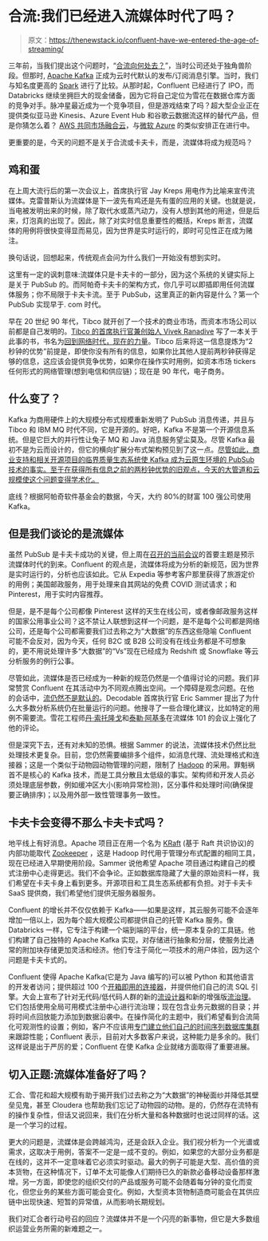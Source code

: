 # 合流:我们已经进入流媒体时代了吗？

> 原文：<https://thenewstack.io/confluent-have-we-entered-the-age-of-streaming/>

三年前，当我们提出这个问题时，“[合流向何处去？](https://www.zdnet.com/article/where-is-confluent-going/)”，当时公司还处于独角兽阶段。但那时, [Apache Kafka](https://kafka.apache.org/) 正成为云时代默认的发布/订阅消息引擎。当时，我们与知名度更高的 [Spark](https://spark.apache.org) 进行了比较。从那时起，Confluent 已经进行了 IPO，而 Databricks 继续坐拥巨大的现金储备，因为它将自己定位为雪花在数据仓库方面的竞争对手。脉冲星最近成为一个竞争项目，但是游戏结束了吗？超大型企业正在提供类似亚马逊 Kinesis、Azure Event Hub 和谷歌云数据流这样的替代产品，但是你猜怎么着？ [AWS 共同市场融合云](https://www.confluent.io/blog/aws-and-confluent-announce-strategic-collaboration/)，与[微软 Azure](https://www.confluent.io/blog/confluent-microsoft-announce-strategic-alliance/) 的类似安排正在进行中。

更重要的是，今天的问题不是关于合流或卡夫卡，而是，流媒体将成为规范吗？

## 鸡和蛋

在上周大流行后的第一次会议上，首席执行官 Jay Kreps 用电作为比喻来宣传流媒体。克雷普斯认为流媒体是下一波先有鸡还是先有蛋的应用的关键。也就是说，当电被发明出来的时候，除了取代水或蒸汽动力，没有人想到其他的用途，但是后来，灯泡真的出现了。因此，除了对实时信息重要性的概括，Kreps 断言，流媒体的用例将很快变得显而易见，因为世界是实时运行的，即时可见性正在成为赌注。

换句话说，回想起来，传统观点会问为什么我们一开始没有想到实时。

这里有一定的讽刺意味:流媒体只是卡夫卡的一部分，因为这个系统的关键实际上是关于 PubSub 的。而阿帕奇卡夫卡的架构方式，你几乎可以即插即用任何流媒体服务；你不局限于卡夫卡流。至于 PubSub，这里真正的新内容是什么？第一个 PubSub 实现早于. com 时代。

早在 20 世纪 90 年代，Tibco 就开创了一个技术的商业市场，而资本市场公司以前都是自己发明的。[Tibco 的首席执行官兼创始人 Vivek Ranadive](https://www.linkedin.com/in/vivekranadive/) 写了一本关于此事的书，书名为[回到网络时代，现在的力量](https://www.amazon.com/Power-Now-Companies-Real-Time-Technology-ebook/dp/B000FA5L6S)。Tibco 后来将这一信息提炼为“2 秒钟的优势”前提是，即使你没有所有的信息，如果你比其他人提前两秒钟获得足够的信息，这应该会提供竞争优势，如果你在操作实时用例，如资本市场 tickers 任何形式的网络管理(想到电信和供应链)；现在是 90 年代，电子商务。

## 什么变了？

Kafka 为商用硬件上的大规模分布式规模重新发明了 PubSub 消息传递，并且与 Tibco 和 IBM MQ 时代不同，它是开源的。好吧，Kafka 不是第一个开源信息系统。但是它巨大的并行性让兔子 MQ 和 Java 消息服务望尘莫及。尽管 Kafka 最初不是为云而设计的，但它的横向扩展分布式架构预见到了这一点。[尽管如此，商业支持和相关开源项目的临界质量生态系统使 Kafka 成为云原生环境的 PubSub 技术的事实。至于在获得所有信息之前的两秒钟优势的旧观点，今天的大管道和云规模使这个问题变得学术化。](https://thenewstack.io/apache-pulsar-a-unified-queueing-and-streaming-platform/)

底线？根据阿帕奇软件基金会的数据，今天，大约 80%的财富 100 强公司使用 Kafka。

## 但是我们谈论的是流媒体

虽然 PubSub 是卡夫卡成功的关键，但上周在[召开的当前会议](https://thenewstack.io/confluent-brings-visual-design-to-kafka-based-data-streams/)的首要主题是预示流媒体时代的到来。Confluent 的观点是，流媒体将成为分析的新规范，因为世界是实时运行的，分析也应该如此。它从 Expedia 等参考客户那里获得了旅游定价的用例；美国邮政服务，用于处理来自其网站的免费 COVID 测试请求；和 Pinterest，用于实时内容推荐。

但是，是不是每个公司都像 Pinterest 这样的天生在线公司，或者像邮政服务这样的国家公用事业公司？这不禁让人联想到这样一个问题，是不是每个公司都是网络公司，还是每个公司都需要我们过去称之为“大数据”的东西这些隐喻 Confluent 可能不会反对，因为今天，任何 B2C 或 B2B 公司没有在线业务都是不可想象的，更不用说处理许多“大数据”的“Vs”现在已经成为 Redshift 或 Snowflake 等云分析服务的例行公事。

尽管如此，流媒体是否已经成为一种新的规范仍然是一个值得讨论的问题。我们非常赞赏 Confluent 在其活动中为不同观点腾出空间。一个障碍是观念问题。在他的会话中，[流仍然不是默认的](https://2022.currentevent.io/website/39543/agenda/)。Decodable 首席执行官 Eric Sammer 提出了为什么大多数分析系统仍在批量运行的问题。他搜寻了一些合理化建议，比如特定的用例不需要流。雪花工程师[丹·索托隆戈](https://www.linkedin.com/in/sortalongo/)和[泰勒·阿基多](https://www.linkedin.com/in/takidau/)在流媒体 101 的会议上强化了他的评论。

但是深究下去，还有对未知的恐惧。根据 Sammer 的说法，流媒体技术仍然比批处理技术更复杂。目前，您仍然需要编排多个组件，如消息代理、流处理格式和连接器；这是一个类似于动物园动物管理的问题，限制了 [Hadoop](https://thenewstack.io/will-kubernetes-sink-the-hadoop-ship/) 的采用。罪魁祸首不是核心的 Kafka 技术，而是工具分散且太低级的事实。架构师和开发人员必须处理底层参数，例如缓冲区大小(影响异常检测)，区分事件和处理时间(确保提要正确排序)；以及用外部一致性管理事务一致性。

## 卡夫卡会变得不那么卡夫卡式吗？

地平线上有好消息。Apache 项目正在用一个名为 [KRaft](https://developer.confluent.io/learn/kraft/) (基于 Raft 共识协议)的内部功能取代 [Zookeeper](https://zookeeper.apache.org/) ，这是 Hadoop 时代用于管理分布式配置的相同工具，现在已经进入早期使用阶段。Sammer 说他希望 Apache 项目通过构建自己的模式注册中心走得更远。我们不会争论。正如数据库隐藏了大量的原始资料一样，我们希望在卡夫卡身上看到更多。开源项目和工具生态系统都有负担。对于卡夫卡 SaaS 提供商，我们希望他们提供无服务器服务。

Confluent 的增长并不仅仅依赖于 Kafka——如果是这样，其云服务可能不会逐年增加一倍以上，因为每个超大规模公司都提供自己的托管 Kafka 服务。像 Databricks 一样，它专注于构建一个端到端的平台，统一原本复杂的工具链。他们构建了自己独特的 Apache Kafka 实现，对存储进行抽象和分层，使服务比通常的附加块存储更加灵活和经济。他们专注于简化一项技术的用户体验，因为这个问题是卡夫卡式的。

Confluent 使得 Apache Kafka(它是为 Java 编写的)可以被 Python 和其他语言的开发者访问；提供超过 100 个[开箱即用的连接器](https://www.confluent.io/product/connectors/)，并提供他们自己的流 SQL 引擎。大会上宣布了针对无代码/低代码人群的新的[流设计器](https://www.confluent.io/blog/building-streaming-data-pipelines-visually/)和新的增强版[流治理](https://www.confluent.io/blog/new-confluent-cloud-features-stream-designer-governance-and-more/)。它们包括使用全局可用模式注册中心进行流治理；现在包含业务元数据的目录；并将时间点回放能力添加到数据沿袭中。在操作简化的主题中，我们希望看到合流简化可观测性的设置；例如，客户不应该用[专门建立他们自己的时间序列数据库集群](https://docs.confluent.io/platform/current/tutorials/examples/ccloud-observability/docs/observability-overview.html#ccloud-promo-code)来跟踪性能；Confluent 表示，目前对大多数客户来说，这种能力是多余的。我们这样说是出于严厉的爱；Confluent 在使 Kafka 企业就绪方面取得了重要进展。

## 切入正题:流媒体准备好了吗？

汇合、雪花和超大规模有助于揭开我们过去称之为“大数据”的神秘面纱并降低其壁垒见鬼，甚至 Cloudera 也帮助我们忘记了动物园的动物。是的，仍然存在流特有的操作复杂性，但话又说回来，我们在分析大量和各种数据时也说过同样的话。这是一个学习的过程。

更大的问题是，流媒体是会跨越鸿沟，还是会跃入企业。我们视分析为一个光谱或需求，这取决于用例，答案不一定是一成不变的。例如，如果您的大部分业务都是在线的，这并不一定意味着它必须实时驱动。最大的例子可能是大型、高价值的资本货物，在这种情况下，订单不太可能像人们期待已久的新款必备移动设备那样激增。另一方面，即使您的组织交付的产品或服务可能不会随着每分钟的变化而变化，但您业务的某些方面可能会变化。例如，大型资本货物制造商可能会在其供应链中出现快速、短暂的异常值，从而影响长期规划。

我们对汇合者行动号召的回应？流媒体并不是一个闪亮的新事物，但它是大多数组织运营业务所需的新难题之一。

<svg xmlns:xlink="http://www.w3.org/1999/xlink" viewBox="0 0 68 31" version="1.1"><title>Group</title> <desc>Created with Sketch.</desc></svg>